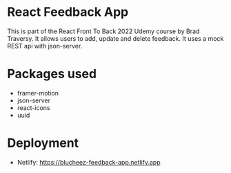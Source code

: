 # React Feedback App
This is part of the React Front To Back 2022 Udemy course by Brad Traversy.
It allows users to add, update and delete feedback.
It uses a mock REST api with json-server.
# Packages used
- framer-motion
- json-server
- react-icons
- uuid
# Deployment
- Netlify: https://blucheez-feedback-app.netlify.app

